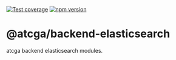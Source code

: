 [![Test coverage](https://codecov.io/gh/notaphplover/atcga/branch/main/graph/badge.svg?flag=%40atcga%2Fbackend-elasticsearch)](https://codecov.io/gh/notaphplover/atcga/branch/main/graph/badge.svg?flag=%40atcga%2Fbackend-elasticsearch)
[![npm version](https://img.shields.io/github/package-json/v/notaphplover/atcga?filename=packages%2Fbackend%2Flibraries%2Fbackend-elasticsearch%2Fpackage.json&style=plastic)](https://www.npmjs.com/package/@atcga/backend-elasticsearch)

# @atcga/backend-elasticsearch

atcga backend elasticsearch modules.
